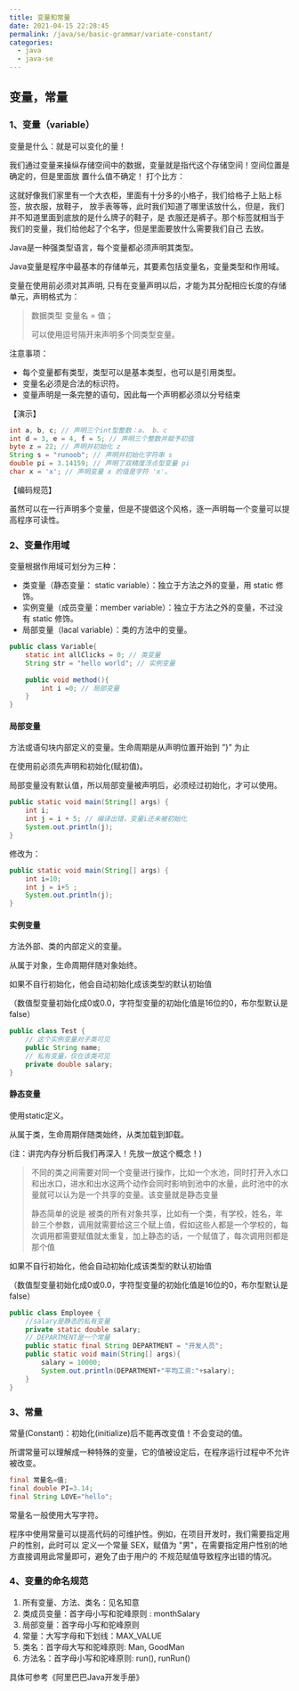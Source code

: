 ```yaml
---
title: 变量和常量
date: 2021-04-15 22:28:45
permalink: /java/se/basic-grammar/variate-constant/
categories:
  - java
  - java-se
---
```


## 变量，常量

### 1、变量（variable）

变量是什么：就是可以变化的量！

我们通过变量来操纵存储空间中的数据，变量就是指代这个存储空间！空间位置是确定的，但是里面放 置什么值不确定！ 打个比方：

这就好像我们家里有一个大衣柜，里面有十分多的小格子，我们给格子上贴上标签，放衣服，放鞋子， 放手表等等，此时我们知道了哪里该放什么，但是，我们并不知道里面到底放的是什么牌子的鞋子，是 衣服还是裤子。那个标签就相当于我们的变量，我们给他起了个名字，但是里面要放什么需要我们自己 去放。

Java是一种强类型语言，每个变量都必须声明其类型。

Java变量是程序中最基本的存储单元，其要素包括变量名，变量类型和作用域。

变量在使用前必须对其声明, 只有在变量声明以后，才能为其分配相应长度的存储单元，声明格式为：

>数据类型 变量名 = 值；
>
>可以使用逗号隔开来声明多个同类型变量。

注意事项：

- 每个变量都有类型，类型可以是基本类型，也可以是引用类型。
- 变量名必须是合法的标识符。
- 变量声明是一条完整的语句，因此每一个声明都必须以分号结束

【演示】

```java
int a, b, c; // 声明三个int型整数：a、 b、c
int d = 3, e = 4, f = 5; // 声明三个整数并赋予初值
byte z = 22; // 声明并初始化 z
String s = "runoob"; // 声明并初始化字符串 s
double pi = 3.14159; // 声明了双精度浮点型变量 pi
char x = 'x'; // 声明变量 x 的值是字符 'x'。
```

【编码规范】

虽然可以在一行声明多个变量，但是不提倡这个风格，逐一声明每一个变量可以提高程序可读性。

### 2、变量作用域

变量根据作用域可划分为三种：

- 类变量（静态变量： static variable）：独立于方法之外的变量，用 static 修饰。
- 实例变量（成员变量：member variable）：独立于方法之外的变量，不过没有 static 修饰。
- 局部变量（lacal variable）：类的方法中的变量。

```java
public class Variable{
    static int allClicks = 0; // 类变量
    String str = "hello world"; // 实例变量
    
    public void method(){
        int i =0; // 局部变量
    }
}
```

#### 局部变量

方法或语句块内部定义的变量。生命周期是从声明位置开始到 ”}” 为止

在使用前必须先声明和初始化(赋初值)。

局部变量没有默认值，所以局部变量被声明后，必须经过初始化，才可以使用。

```java
public static void main(String[] args) {
    int i;
    int j = i + 5; // 编译出错，变量i还未被初始化
    System.out.println(j);
}
```

修改为：

```java
public static void main(String[] args) {
    int i=10;
    int j = i+5 ;
    System.out.println(j);
}
```

#### 实例变量

方法外部、类的内部定义的变量。

从属于对象，生命周期伴随对象始终。

如果不自行初始化，他会自动初始化成该类型的默认初始值

（数值型变量初始化成0或0.0，字符型变量的初始化值是16位的0，布尔型默认是false）

```java
public class Test {
    // 这个实例变量对子类可见
    public String name;
    // 私有变量，仅在该类可见
    private double salary;
}
```

#### 静态变量

使用static定义。

从属于类，生命周期伴随类始终，从类加载到卸载。

(注：讲完内存分析后我们再深入！先放一放这个概念！)

> 不同的类之间需要对同一个变量进行操作，比如一个水池，同时打开入水口和出水口，进水和出水这两个动作会同时影响到池中的水量，此时池中的水量就可以认为是一个共享的变量。该变量就是静态变量
>
> 静态简单的说是 被类的所有对象共享，比如有一个类，有学校，姓名，年龄三个参数，调用就需要给这三个赋上值，假如这些人都是一个学校的，每次调用都需要赋值就太重复，加上静态的话，一个赋值了，每次调用则都是那个值

如果不自行初始化，他会自动初始化成该类型的默认初始值

（数值型变量初始化成0或0.0，字符型变量的初始化值是16位的0，布尔型默认是false）

```java
public class Employee {
    //salary是静态的私有变量
    private static double salary;
    // DEPARTMENT是一个常量
    public static final String DEPARTMENT = "开发人员";
    public static void main(String[] args){
        salary = 10000;
        System.out.println(DEPARTMENT+"平均工资:"+salary);
    }
}
```

### 3、常量

常量(Constant)：初始化(initialize)后不能再改变值！不会变动的值。

所谓常量可以理解成一种特殊的变量，它的值被设定后，在程序运行过程中不允许被改变。

```java
final 常量名=值;
final double PI=3.14;
final String LOVE="hello";
```

常量名一般使用大写字符。 

程序中使用常量可以提高代码的可维护性。例如，在项目开发时，我们需要指定用户的性别，此时可以 定义一个常量 SEX，赋值为 "男"，在需要指定用户性别的地方直接调用此常量即可，避免了由于用户的 不规范赋值导致程序出错的情况。

### 4、变量的命名规范

1. 所有变量、方法、类名：见名知意 
2. 类成员变量：首字母小写和驼峰原则 : monthSalary
3. 局部变量：首字母小写和驼峰原则 
4. 常量：大写字母和下划线：MAX_VALUE 
5. 类名：首字母大写和驼峰原则: Man, GoodMan 
6. 方法名：首字母小写和驼峰原则: run(), runRun()

具体可参考《阿里巴巴Java开发手册》
